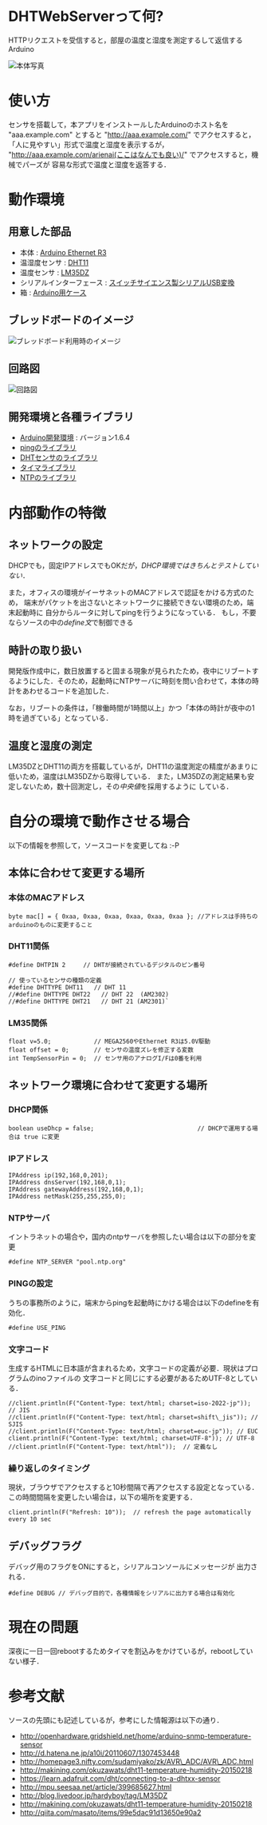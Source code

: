 # DHTWebServerって何?
HTTPリクエストを受信すると，部屋の温度と湿度を測定するして返信するArduino

![本体写真][system]

# 使い方

センサを搭載して，本アプリをインストールしたArduinoのホスト名を
"aaa.example.com"
とすると
"http://aaa.example.com/"
でアクセスすると，「人に見やすい」形式で温度と湿度を表示するが，
"http://aaa.example.com/arienai(ここはなんでも良い)/"
でアクセスすると，機械でパーズが
容易な形式で温度と湿度を返答する．

# 動作環境

## 用意した部品
* 本体 : [Arduino Ethernet R3][ethernetR3]
* 温湿度センサ : [DHT11][DHT11]
* 温度センサ : [LM35DZ][LM35DZ]
* シリアルインターフェース : [スイッチサイエンス製シリアルUSB変換][FTDI]
* 箱 : [Arduino用ケース][case]

## ブレッドボードのイメージ

![ブレッドボード利用時のイメージ][breadboard]

## 回路図

![回路図][circuit]


## 開発環境と各種ライブラリ
* [Arduino開発環境][ide] : バージョン1.6.4
* [pingのライブラリ][ping]
* [DHTセンサのライブラリ][dht]
* [タイマライブラリ][timer]
* [NTPのライブラリ][ntp]

# 内部動作の特徴

## ネットワークの設定
DHCPでも，固定IPアドレスでもOKだが，*DHCP環境ではきちんとテストしていない*．

また，オフィスの環境がイーサネットのMACアドレスで認証をかける方式のため，
端末がパケットを出さないとネットワークに接続できない環境のため，端末起動時に
自分からルータに対してpingを行うようになっている．
もし，不要ならソースの中の*define文*で制御できる

## 時計の取り扱い
開発版作成中に，数日放置すると固まる現象が見られたため，夜中にリブートするようにした．そのため，起動時にNTPサーバに時刻を問い合わせて，本体の時計をあわせるコードを追加した．

なお，リブートの条件は，「稼働時間が1時間以上」かつ「本体の時計が夜中の1時を過ぎている」となっている．

## 温度と湿度の測定
LM35DZとDHT11の両方を搭載しているが，DHT11の温度測定の精度があまりに低いため，温度はLM35DZから取得している．
また，LM35DZの測定結果も安定しないため，数十回測定し，その*中央値*を採用するように
している．

# 自分の環境で動作させる場合
以下の情報を参照して，ソースコードを変更してね :-P

## 本体に合わせて変更する場所
### 本体のMACアドレス
`byte mac[] = { 0xaa, 0xaa, 0xaa, 0xaa, 0xaa, 0xaa }; //アドレスは手持ちのarduinoのものに変更すること`

### DHT11関係
`#define DHTPIN 2     // DHTが接続されているデジタルのピン番号`

    // 使っているセンサの種類の定義
    #define DHTTYPE DHT11   // DHT 11
    //#define DHTTYPE DHT22   // DHT 22  (AM2302)
    //#define DHTTYPE DHT21   // DHT 21 (AM2301)`

### LM35関係
    float v=5.0;            // MEGA2560やEthernet R3は5.0V駆動
    float offset = 0;       // センサの温度ズレを修正する変数
    int TempSensorPin = 0;  // センサ用のアナログI/Fは0番を利用

## ネットワーク環境に合わせて変更する場所
### DHCP関係
`boolean useDhcp = false;                             // DHCPで運用する場合は true に変更`

### IPアドレス
    IPAddress ip(192,168,0,201);
    IPAddress dnsServer(192,168,0,1);
    IPAddress gatewayAddress(192,168,0,1);
    IPAddress netMask(255,255,255,0);

### NTPサーバ
イントラネットの場合や，国内のntpサーバを参照したい場合は以下の部分を変更

`#define NTP_SERVER "pool.ntp.org"`

### PINGの設定
うちの事務所のように，端末からpingを起動時にかける場合は以下のdefineを有効化．

`#define USE_PING`

### 文字コード
生成するHTMLに日本語が含まれるため，文字コードの定義が必要．現状はプログラムのinoファイルの
文字コードと同じにする必要があるためUTF-8としている．

    //client.println(F("Content-Type: text/html; charset=iso-2022-jp")); // JIS
    //client.println(F("Content-Type: text/html; charset=shift\_jis")); // SJIS
    //client.println(F("Content-Type: text/html; charset=euc-jp")); // EUC
    client.println(F("Content-Type: text/html; charset=UTF-8")); // UTF-8
    //client.println(F("Content-Type: text/html"));  // 定義なし

### 繰り返しのタイミング
現状，ブラウザでアクセスすると10秒間隔で再アクセスする設定となっている．
この時間間隔を変更したい場合は，以下の場所を変更する．

`client.println(F("Refresh: 10"));  // refresh the page automatically every 10 sec`


## デバッグフラグ
デバッグ用のフラグをONにすると，シリアルコンソールにメッセージが
出力される．

`#define DEBUG // デバッグ目的で，各種情報をシリアルに出力する場合は有効化`

# 現在の問題
深夜に一日一回rebootするためタイマを割込みをかけているが，rebootしていない様子．


# 参考文献
ソースの先頭にも記述しているが，参考にした情報源は以下の通り．

* <http://openhardware.gridshield.net/home/arduino-snmp-temperature-sensor>
* <http://d.hatena.ne.jp/a10i/20110607/1307453448>
* <http://homepage3.nifty.com/sudamiyako/zk/AVR\_ADC/AVR\_ADC.html>
* <http://makining.com/okuzawats/dht11-temperature-humidity-20150218>
* <https://learn.adafruit.com/dht/connecting-to-a-dhtxx-sensor>
* <http://mpu.seesaa.net/article/399685627.html>
* <http://blog.livedoor.jp/hardyboy/tag/LM35DZ>
* <http://makining.com/okuzawats/dht11-temperature-humidity-20150218>
* <http://qiita.com/masato/items/99e5dac91d13650e90a2>


<!--以下はリンクの定義-->

<!--開発環境と各種ライブラリ-->
[ide]: <http://www.arduino.cc/en/Main/Software> "Arduino開発環境"
[ping]: <http://playground.arduino.cc/Code/ICMPPing> "pingのライブラリ"
[dht]: <https://github.com/adafruit/DHT-sensor-library> "DHTセンサのライブラリ"
[timer]: <http://playground.arduino.cc/Code/Time> "タイマライブラリ"
[ntp]: <http://playground.arduino.cc/Code/NTPclient> "NTPのライブラリ"

<!--ハード関連-->
[ethernetR3]: <http://www.arduino.cc/en/Main/ArduinoBoardEthernet> "Arduino Ethernet"
[DHT11]: <http://akizukidenshi.com/catalog/g/gM-07003/> "温湿度センサ" 
[LM35DZ]: <http://akizukidenshi.com/catalog/g/gI-00116/> "温度センサ"
[case]: <https://www.sengoku.co.jp/mod/sgk\_cart/detail.php?code=EEHD-4CLA> "Arduino用ケース"
[FTDI]: <https://www.switch-science.com/catalog/1032/> "シリアルインターフェース"

<!--イメージファイル-->
[system]: system.jpg "本体写真"
[breadboard]: breadboard.jpg "ブレッドボード利用時の配線イメージ"
[circuit]: circuit.jpg "回路図"

